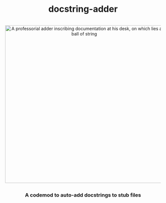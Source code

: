 <div align=center>

# docstring-adder

<br>

<img width="512" height="512" alt="A professorial adder inscribing documentation at his desk, on which lies a ball of string" src="https://github.com/user-attachments/assets/0eb96058-c110-4759-ade3-223f5734d20a" />

##

### A codemod to auto-add docstrings to stub files
